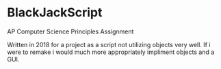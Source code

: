 # BlackJackScript
AP Computer Science Principles Assignment

Written in 2018 for a project as a script not utilizing objects very well. If i were to remake i would much more appropriately impliment objects and a GUI.
